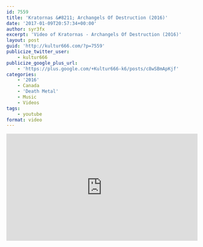 ```yaml
---
id: 7559
title: 'Kratornas &#8211; Archangels Of Destruction (2016)'
date: '2017-01-09T20:57:34+00:00'
author: syr3fx
excerpt: 'Video of Kratornas - Archangels Of Destruction (2016)'
layout: post
guid: 'http://kultur666.com/?p=7559'
publicize_twitter_user:
    - kultur666
publicize_google_plus_url:
    - 'https://plus.google.com/+Kultur666-k6/posts/c8wSBmApKjf'
categories:
    - '2016'
    - Canada
    - 'Death Metal'
    - Music
    - Videos
tags:
    - youtube
format: video
---
```


<iframe allow="accelerometer; autoplay; clipboard-write; encrypted-media; gyroscope; picture-in-picture; web-share" allowfullscreen="" frameborder="0" height="281" loading="lazy" src="https://www.youtube.com/embed/kiWYGcGjxuY?feature=oembed" title="KRATORNAS - Archangels of Destruction (FDR 2016)" width="500"></iframe>